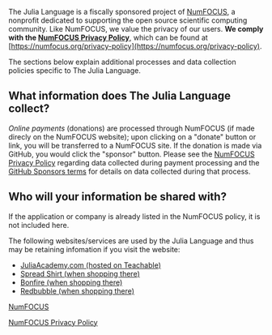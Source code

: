 The Julia Language is a fiscally sponsored project of [NumFOCUS](https://numfocus.org/privacy-policy), a nonprofit dedicated to supporting the open source scientific computing
community. Like NumFOCUS, we value the privacy of our users. **We comply with the [NumFOCUS Privacy Policy](https://numfocus.org/privacy-policy)**, which can be found at
[https://numfocus.org/privacy-policy](https://numfocus.org/privacy-policy).

The sections below explain additional processes and data collection policies specific to The Julia Language.

## What information does The Julia Language collect?

*Online payments* (donations) are processed through NumFOCUS (if made direcly on the NumFOCUS website); upon clicking 
on a "donate" button or link, you will be transferred to a NumFOCUS site. If the donation is made via GitHub, you would click the "sponsor" button.
Please see the [NumFOCUS Privacy Policy](https://numfocus.org/privacy-policy) regarding data collected during 
payment processing and the [GitHub Sponsors terms](https://docs.github.com/en/github/site-policy/github-sponsors-additional-terms) for details on data collected during that process.

## Who will your information be shared with?

If the application or company is already listed in the NumFOCUS policy, it is not included here.

The following websites/services are used by the Julia Language and thus may be retaining infomation if you visit the website:
- [JuliaAcademy.com (hosted on Teachable)](https://teachable.com/privacy-policy)
- [Spread Shirt (when shopping there)](https://www.spreadshirt.com/privacy-policy-C3259)
- [Bonfire (when shopping there)](https://www.bonfire.com/privacy-policy/)
- [Redbubble (when shopping there)](https://www.redbubble.com/privacy)

[NumFOCUS](https://www.numfocus.org)

[NumFOCUS Privacy Policy](https://numfocus.org/privacy-policy)
